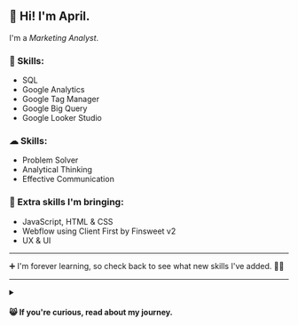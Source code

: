 ## 👋 Hi! I'm April. 
I'm a *Marketing Analyst*.

### 🔌 Skills: 
- SQL
- Google Analytics
- Google Tag Manager
- Google Big Query
- Google Looker Studio
  
###  ☁ Skills:
- Problem Solver
- Analytical Thinking
- Effective Communication

### 👜 Extra skills I'm bringing:
- JavaScript, HTML & CSS
- Webflow using Client First by Finsweet v2
- UX & UI

- - -

 ➕ I'm forever learning, so check back to see what new skills I've added. :woman_technologist:

- - -

<details>
<summary><h4> 😸 If you're curious, read about my journey.</summary>

At heart, I'm a problem solver and systems thinker. Considering the entire ecosystem of a project and asking the right questions is my strength. 

Delivering information in a way that brings insight is a skill I've honed through years of explaining complicated coffee processes and probably the skill I'm most proud of.

☕️ Wait... coffee? Yes, I'm in a career transition. Let me tell you a bit about my journey.

After a long career in specialty coffee, it was time for a change. UX seemed like a good use of my transferrable skills and I was surprised to find it all kind of conceptually... easy?
  
UX felt familiar because I had spent over a decade building and maintaining structures that keep customers caffeinated, employees happy and bosses making money.  

  🔙   BUT, I rarely felt the flow state while studying UX.

UI was next. Design felt natural to me, as I've run my own small experimental fashion label: conceptualizing, drafting patterns and producing the clothes. UI seemed a good fit.

  🔙   With UI, there was flow, but no passion.

While designing, there was one thing I couldn't keep from creeping in to my mind: what about the developers? How would they feel about my designs?  
  
Since I find practical information ever so exciting, I started learning Webflow. No-code development brought me one step closer to cracking the developer puzzle.

  🔜   More understanding, more flow...

Next, a round of sessions with a career coach turned me on to Marketing Analytics. Together we realized that I had:
- Practical, real world marketing experience
- Excellent problem solving skills
- Ability to quickly learn new programs
- Effective communication
- Lots of self-motivation

When I found the WBS Coding School Marketing Analytics course, I signed up!

Diving right in to the course, HTML and CSS were easy to grasp, thanks to my Figma and Webflow skills. 

  🔛   Flowing...

Querying databases, Google Tag Manager, JavaScript, everything the course threw at me, I rolled right through. Troubleshooting and debugging happily along the way. 

  🔛   DEFINITELY flowing, the beginnings of passion...

Not only did I learn technical skills, but during this process, I proved to myself that I have the ability to provide meaningful quantitative and qualitative business insight.

And now that I'm prepared with an analytic tool belt, I'm ready to find solutions for you.

Please feel free to contact me!
